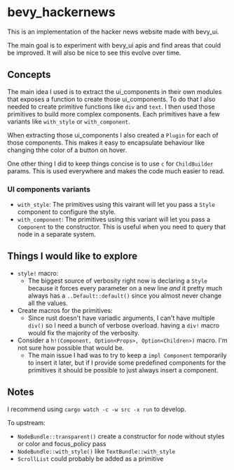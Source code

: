 # bevy_hackernews

This is an implementation of the hacker news website made with bevy_ui.

The main goal is to experiment with bevy_ui apis and find areas that could be improved. It will also be nice to see this evolve over time.

## Concepts

The main idea I used is to extract the ui_components in their own modules that exposes a function to create those ui_components. To do that I also needed to create primitive functions like `div` and `text`. I then used those primitives to build more complex components. Each primitives have a few variants like `with_style` or `with_component`.

When extracting those ui_components I also created a `Plugin` for each of those components. This makes it easy to encapsulate behaviour like changing thhe color of a button on hover.

One other thing I did to keep things concise is to use `c` for `ChildBuilder` params. This is used everywhere and makes the code much easier to read.

### UI components variants

- `with_style`: The primitives using this vairant will let you pass a `Style` component to configure the style.
- `with_component`: The primitives using this variant will let you pass a `Component` to the constructor. This is useful when you need to query that node in a separate system.

## Things I would like to explore

- `style!` macro:
  - The biggest source of verbosity right now is declaring a `Style` because it forces every parameter on a new line *and* it pretty much always has a `..Default::default()` since you almost never change all the values.
- Create macros for the primitives:
  - Since rust doesn't have variadic arguments, I can't have multiple `div()` so I need a bunch of verbose overload. having a `div!` macro would fix the majority of the verbosity.
- Consider a `h!(Component, Option<Props>, Option<Children>)` macro. I'm not sure how possible that would be.
  - The main issue I had was to try to keep a `impl Component` temporarily to insert it later, but if I provide some predefined components for the primitives it should be possible to just always insert a component.

## Notes

I recommend using `cargo watch -c -w src -x run` to develop.

To upstream:

- `NodeBundle::transparent()` create a constructor for node without styles or color and focus_policy pass
- `NodeBundle::with_style()` like `TextBundle::with_style`
- `ScrollList` could probably be added as a primitive
